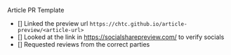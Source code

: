 Article PR Template

- [] Linked the preview url `https://chtc.github.io/article-preview/<article-url>`
- [] Looked at the link in https://socialsharepreview.com/ to verify socials
- [] Requested reviews from the correct parties
